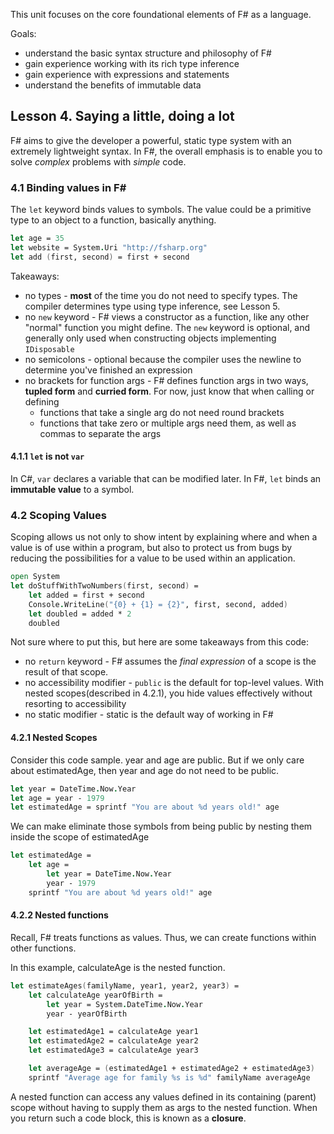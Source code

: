 This unit focuses on the core foundational elements of F# as a language.

Goals:
* understand the basic syntax structure and philosophy of F#
* gain experience working with its rich type inference
* gain experience with expressions and statements
* understand the benefits of immutable data

## Lesson 4. Saying a little, doing a lot
F# aims to give the developer a powerful, static type system with an extremely lightweight syntax.
In F#, the overall emphasis is to enable you to solve _complex_ problems with _simple_ code.

### 4.1 Binding values in F#
The `let` keyword binds values to symbols.
The value could be a primitive type to an object to a function, basically anything.
```fsharp
let age = 35
let website = System.Uri "http://fsharp.org"
let add (first, second) = first + second
```
Takeaways:
* no types - __most__ of the time you do not need to specify types.
The compiler determines type using type inference, see Lesson 5.
* no `new` keyword - F# views a constructor as a function, like any other "normal" function you might define.
The `new` keyword is optional, and generally only used when constructing objects implementing `IDisposable`
* no semicolons - optional because the compiler uses the newline to determine you've finished an expression
* no brackets for function args - F# defines function args in two ways, __tupled form__ and __curried form__.
For now, just know that when calling or defining
  * functions that take a single arg do not need round brackets
  * functions that take zero or multiple args need them, as well as commas to separate the args

#### 4.1.1 `let` is not `var`
In C#, `var` declares a variable that can be modified later.
In F#, `let` binds an __immutable value__ to a symbol.

### 4.2 Scoping Values
Scoping allows us not only to show intent by explaining where and when a value is of use within a program, but also to protect us from bugs by reducing the possibilities for a value to be used within an application.
```fsharp
open System
let doStuffWithTwoNumbers(first, second) =
    let added = first + second
    Console.WriteLine("{0} + {1} = {2}", first, second, added)
    let doubled = added * 2
    doubled
```
Not sure where to put this, but here are some takeaways from this code:
* no `return` keyword - F# assumes the _final expression_ of a scope is the result of that scope.
* no accessibility modifier - `public` is the default for top-level values.
With nested scopes(described in 4.2.1), you hide values effectively without resorting to accessibility
* no static modifier - static is the default way of working in F#

#### 4.2.1 Nested Scopes
Consider this code sample.
year and age are public.
But if we only care about estimatedAge, then year and age do not need to be public.
```fsharp
let year = DateTime.Now.Year
let age = year - 1979
let estimatedAge = sprintf "You are about %d years old!" age
```
We can make eliminate those symbols from being public by nesting them inside the scope of estimatedAge
```fsharp
let estimatedAge =
    let age =
        let year = DateTime.Now.Year
        year - 1979
    sprintf "You are about %d years old!" age
```

#### 4.2.2 Nested functions
Recall, F# treats functions as values.
Thus, we can create functions within other functions.

In this example, calculateAge is the nested function.
```fsharp
let estimateAges(familyName, year1, year2, year3) =
    let calculateAge yearOfBirth =
        let year = System.DateTime.Now.Year
        year - yearOfBirth

    let estimatedAge1 = calculateAge year1
    let estimatedAge2 = calculateAge year2
    let estimatedAge3 = calculateAge year3

    let averageAge = (estimatedAge1 + estimatedAge2 + estimatedAge3)
    sprintf "Average age for family %s is %d" familyName averageAge
```

A nested function can access any values defined in its containing (parent) scope without having to supply them as args to the nested function.
When you return such a code block, this is known as a __closure__.